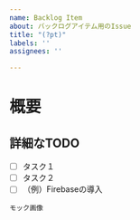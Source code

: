 ```yaml
---
name: Backlog Item
about: バックログアイテム用のIssue
title: "(?pt)"
labels: ''
assignees: ''

---
```


# 概要

## 詳細なTODO
- [ ] タスク１
- [ ] タスク２
- [ ] （例）Firebaseの導入

```
モック画像
```
